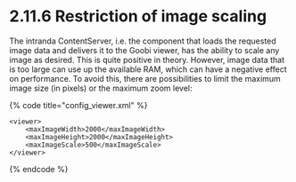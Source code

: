 # 2.11.6 Restriction of image scaling

The intranda ContentServer, i.e. the component that loads the requested image data and delivers it to the Goobi viewer, has the ability to scale any image as desired. This is quite positive in theory. However, image data that is too large can use up the available RAM, which can have a negative effect on performance. To avoid this, there are possibilities to limit the maximum image size \(in pixels\) or the maximum zoom level:

{% code title="config\_viewer.xml" %}
```markup
<viewer>
    <maxImageWidth>2000</maxImageWidth>
    <maxImageHeight>2000</maxImageHeight>
    <maxImageScale>500</maxImageScale>
</viewer>
```
{% endcode %}

